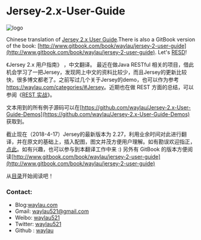 Jersey-2.x-User-Guide
========================

![logo](http://i1288.photobucket.com/albums/b484/waylau/waylau%20blog/Jersey-2-User-Guide/jersey_logo_zps044c9b5c.png)

Chinese translation of [Jersey 2.x User Guide](https://jersey.java.net/documentation/latest/user-guide.html).There is also a GitBook version of the book: [http://www.gitbook.com/book/waylau/jersey-2-user-guide](http://www.gitbook.com/book/waylau/jersey-2-user-guide).
Let's [RESD](SUMMARY.md)!

《Jersey 2.x 用户指南》 ，中文翻译。
最近在做Java RESTful 相关的项目，借此机会学习了一把Jersey，发现网上中文的资料比较少，而且Jersey的更新比较快，很多博文都老了。之前写过几个关于Jersey的demo，也可以作为参考<https://waylau.com/categories/#Jersey>。近期也在做 REST 方面的总结，可以参阅《[REST 实战](https://github.com/waylau/rest-in-action)》。

文本用到的所有例子源码可以在[https://github.com/waylau/Jersey-2.x-User-Guide-Demos](https://github.com/waylau/Jersey-2.x-User-Guide-Demos) 获取到。

截止现在（2018-4-17）Jersey的最新版本为 2.27，利用业余时间对此进行翻译，并在原文的基础上，插入配图，图文并茂方便用户理解。如有勘误欢迎指正，[点此](https://github.com/waylau/Jersey-2.x-User-Guide/issues)。如有兴趣，也可以参与到本翻译工作中来 :)
另外有 GitBook 的版本方便阅读[http://www.gitbook.com/book/waylau/jersey-2-user-guide](http://www.gitbook.com/book/waylau/jersey-2-user-guide)

从[目录](SUMMARY.md)开始阅读吧！


### Contact:

* Blog:[waylau.com](https://waylau.com)
* Gmail: [waylau521@gmail.com](mailto:waylau521@gmail.com)
* Weibo: [waylau521](http://weibo.com/waylau521)
* Twitter: [waylau521](https://twitter.com/waylau521)
* Github : [waylau](https://github.com/waylau)

